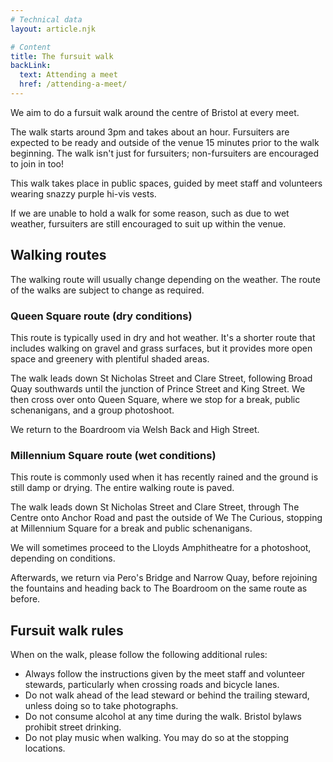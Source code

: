 ```yaml
---
# Technical data
layout: article.njk

# Content
title: The fursuit walk
backLink:
  text: Attending a meet
  href: /attending-a-meet/
---
```


We aim to do a fursuit walk around the centre of Bristol at every meet.

The walk starts around 3pm and takes about an hour. Fursuiters are expected to be ready and outside of the venue 15 minutes prior to the walk beginning. The walk isn't just for fursuiters; non-fursuiters are encouraged to join in too!

This walk takes place in public spaces, guided by meet staff and volunteers wearing snazzy purple hi-vis vests.

If we are unable to hold a walk for some reason, such as due to wet weather, fursuiters are still encouraged to suit up within the venue.

## Walking routes

The walking route will usually change depending on the weather. The route of the walks are subject to change as required.

### Queen Square route (dry conditions)

<div class="bf-map bf-map--large" data-route="queen-square" data-latitude="51.45383710282948" data-longitude="-2.593624741607833"></div>

This route is typically used in dry and hot weather. It's a shorter route that includes walking on gravel and grass surfaces, but it provides more open space and greenery with plentiful shaded areas.

The walk leads down St Nicholas Street and Clare Street, following Broad Quay southwards until the junction of Prince Street and King Street. We then cross over onto Queen Square, where we stop for a break, public schenanigans, and a group photoshoot.

We return to the Boardroom via Welsh Back and High Street.

### Millennium Square route (wet conditions)

<div class="bf-map bf-map--large" data-route="millenium-square" data-latitude="51.45383710282948" data-longitude="-2.593624741607833"></div>

This route is commonly used when it has recently rained and the ground is still damp or drying. The entire walking route is paved.

The walk leads down St Nicholas Street and Clare Street, through The Centre onto Anchor Road and past the outside of We The Curious, stopping at Millennium Square for a break and public schenanigans.

We will sometimes proceed to the Lloyds Amphitheatre for a photoshoot, depending on conditions.

Afterwards, we return via Pero's Bridge and Narrow Quay, before rejoining the fountains and heading back to The Boardroom on the same route as before.

## Fursuit walk rules

When on the walk, please follow the following additional rules:

- Always follow the instructions given by the meet staff and volunteer stewards, particularly when crossing roads and bicycle lanes.
- Do not walk ahead of the lead steward or behind the trailing steward, unless doing so to take photographs.
- Do not consume alcohol at any time during the walk. Bristol bylaws prohibit street drinking.
- Do not play music when walking. You may do so at the stopping locations.
